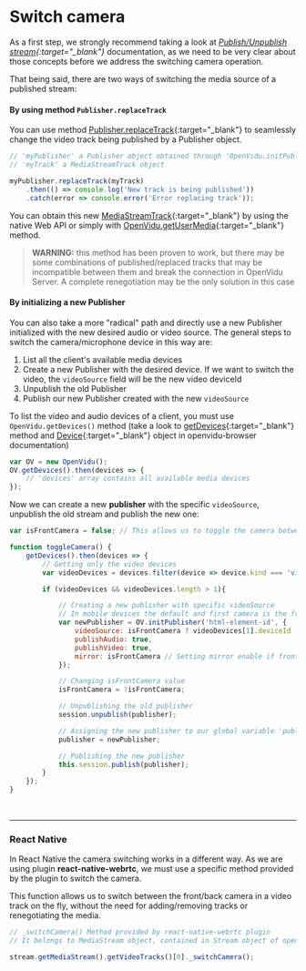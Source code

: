 # Switch camera

As a first step, we strongly recommend taking a look at *[Publish/Unpublish stream](cheatsheet/publish-unpublish/){:target="_blank"}* documentation, as we need to be very clear about those concepts before we address the switching camera operation.

That being said, there are two ways of switching the media source of a published stream:

#### By using method `Publisher.replaceTrack`

You can use method [Publisher.replaceTrack](api/openvidu-browser/classes/publisher.html#replacetrack){:target="_blank"} to seamlessly change the video track being published by a Publisher object.

```javascript
// 'myPublisher' a Publisher object obtained through 'OpenVidu.initPublisher()' method
// 'myTrack' a MediaStreamTrack object

myPublisher.replaceTrack(myTrack)
    .then(() => console.log('New track is being published'))
    .catch(error => console.error('Error replacing track'));
```

You can obtain this new [MediaStreamTrack](https://developer.mozilla.org/en-US/docs/Web/API/MediaStreamTrack){:target="_blank"} by using the native Web API or simply with [OpenVidu.getUserMedia](api/openvidu-browser/classes/openvidu.html#getusermedia){:target="_blank"} method.

> **WARNING:** this method has been proven to work, but there may be some combinations of published/replaced tracks that may be incompatible between them and break the connection in OpenVidu Server.
> A complete renegotiation may be the only solution in this case

#### By initializing a new Publisher

You can also take a more "radical" path and directly use a new Publisher initialized with the new desired audio or video source. The general steps to switch the camera/microphone device in this way are:

1. List all the client's available media devices
2. Create a new Publisher with the desired device. If we want to switch the video, the `videoSource` field will be the new video deviceId
3. Unpublish the old Publisher
4. Publish our new Publisher created with the new `videoSource`

To list the video and audio devices of a client, you must use `OpenVidu.getDevices()` method (take a look to [getDevices](api/openvidu-browser/classes/openvidu.html#getdevices){:target="_blank"} method and [Device](api/openvidu-browser/interfaces/device.html){:target="_blank"} object in openvidu-browser documentation)

```javascript
var OV = new OpenVidu();
OV.getDevices().then(devices => {
    // 'devices' array contains all available media devices
});
```

Now we can create a new **publisher** with the specific `videoSource`, unpublish the old stream and publish the new one:

```javascript
var isFrontCamera = false; // This allows us to toggle the camera between the front and back one

function toggleCamera() {
    getDevices().then(devices => {
        // Getting only the video devices
        var videoDevices = devices.filter(device => device.kind === 'videoinput');

        if (videoDevices && videoDevices.length > 1){

            // Creating a new publisher with specific videoSource
            // In mobile devices the default and first camera is the front one
            var newPublisher = OV.initPublisher('html-element-id', {
                videoSource: isFrontCamera ? videoDevices[1].deviceId : videoDevices[0].deviceId,
                publishAudio: true,
                publishVideo: true,
                mirror: isFrontCamera // Setting mirror enable if front camera is selected
            });

            // Changing isFrontCamera value
            isFrontCamera = !isFrontCamera;

            // Unpublishing the old publisher
            session.unpublish(publisher);

            // Assigning the new publisher to our global variable 'publisher'
            publisher = newPublisher;

            // Publishing the new publisher
            this.session.publish(publisher);
        }
    });
}
```

<br>

---

### React Native

In React Native the camera switching works in a different way. As we are using plugin **react-native-webrtc**, we must use a specific method provided by the plugin to switch the camera.

This function allows us to switch between the front/back camera in a video track on the fly, without the need for adding/removing tracks or renegotiating the media.

```javascript
// _switchCamera() Method provided by react-native-webrtc plugin
// It belongs to MediaStream object, contained in Stream object of openvidu-browser API

stream.getMediaStream().getVideoTracks()[0]._switchCamera();
```

<br>